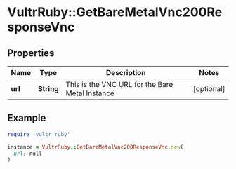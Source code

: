 # VultrRuby::GetBareMetalVnc200ResponseVnc

## Properties

| Name | Type | Description | Notes |
| ---- | ---- | ----------- | ----- |
| **url** | **String** | This is the VNC URL for the Bare Metal Instance | [optional] |

## Example

```ruby
require 'vultr_ruby'

instance = VultrRuby::GetBareMetalVnc200ResponseVnc.new(
  url: null
)
```

